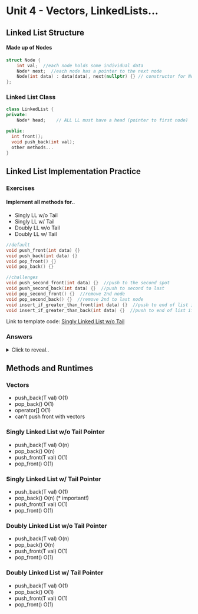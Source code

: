 # Unit 4 - Vectors, LinkedLists...
## Linked List Structure
#### Made up of Nodes
```cpp
struct Node {
    int val;  //each node holds some individual data
    Node* next;  //each node has a pointer to the next node
    Node(int data) : data(data), next(nullptr) {} // constructor for Node
};
```

### Linked List Class
```cpp
class LinkedList {
private:
    Node* head;    // ALL LL must have a head (pointer to first node)

public:
  int front();
  void push_back(int val);
  other methods...
}
```



## Linked List Implementation Practice
### Exercises
#### Implement all methods for..
- Singly LL w/o Tail 
- Singly LL w/ Tail
- Doubly LL w/o Tail
- Doubly LL w/ Tail
```cpp
//default
void push_front(int data) {}
void push_back(int data) {}
void pop_front() {}
void pop_back() {}

//challenges
void push_second_front(int data) {}  //push to the second spot
void push_second_back(int data) {}  //push to second to last
void pop_second_front() {}  //remove 2nd node
void pop_second_back() {}  //remove 2nd to last node
void insert_if_greater_than_front(int data) {}  //push to end of list if the value if greater than the first
void insert_if_greater_than_back(int data) {}  //push to end of list if that value is less than the last
```

Link to template code: [Singly Linked List w/o Tail](SinglyLL.cpp)

### Answers
<details>
  <summary>Click to reveal..</summary>

  ### Singly Linked List w/o Tail
  ```cpp
    // ADD NODE TO END OF LIST
    // 1 -> 2 -> 3 becomes 1 -> 2 -> 3 -> 4 when push_back(4)
    void push_back(int data) {
        if (head == nullptr) {
            head = new Node(data);
            return;
        }   

        Node * curr = head;
        while (curr->next != nullptr) {
            curr = curr->next;
        }
        curr->next = new Node(data);
        curr->next->next = nullptr;
    }

    // ADD NODE TO FRONT OF LIST
    // 1 -> 2 -> 3 becomes 4 -> 1 -> 2 -> 3 when push_front(4)
    void push_front(int data) {
        if (head == nullptr) {
            head = new Node(data);
            return;
        }  

        Node * myNode = new Node(data);
        myNode->next = head;
        head = myNode;
    }

    void pop_front() {
        if (not head) {
            return;
        }
        if (head->next = nullptr) {
            delete head;
            head = nullptr;
            return;
        }
        Node * temp = head->next;
        delete head;
        head = temp;
    }

    void pop_back() {
        if (not head) {
            return;
        }
        if (head->next = nullptr) {
            delete head;
            head = nullptr;
            return;
        }

        Node* curr = head;
        while (curr->next->next != nullptr) {
            curr = curr->next;
        }
        delete curr->next;
        curr->next = nullptr;
    }


    // return value of first node
    // 1 -> 2 -> 3 return 1
    int front() {
        if (not head) {return -1;}
        return head->val;
    }

    // return value of last node
    // 1 -> 2 -> 3 return 3
    int back() {
        if (not head) {return -1;}
        Node * curr = head;
        while (curr->next != nullptr) {
            curr = curr->next;
        }
        return curr->val;

    }

    // add node to the second last
    // 1 -> 2 -> 3 becomes 1 -> 2 -> 4 -> 3 when push_second_back(4)
    void push_second_back(int data) {
        if (head == nullptr) {
            head = new Node(data);
        }
        if (head->next == nullptr) {
            Node* newFirst = new Node(data);
            newFirst->next = head;
            head = newFirst;
        }
        Node * curr = head;
        while (curr->next->next != nullptr) {
            curr = curr->next;
        }
        Node * last = curr->next;
        curr->next = new Node(data);
        curr->next->next = last;
    }

    // remove second to last node
    // 1 -> 2 -> 3 -> 4 becomes 1 -> 2 -> 4  when pop_second_back()
    void pop_second_back() {
        if (head == nullptr or head->next == nullptr) {return;}

        Node * curr = head;
        while (curr->next->next->next != nullptr) {
            curr = curr->next;
        }
        Node * last = curr->next->next;
        delete curr->next;
        curr->next = last;
    }

    // add node to the one after the first
    // 1 -> 2 -> 3 becomes 1 -> 4 -> 2 -> 3 when push_second_front(4)
    void push_second_front(int data) {
        if (head == nullptr) {
            head = new Node(data);
            return;
        }
        Node * second = head->next;
        head->next = new Node(data);
        head->next->next = second;
    }

    // removes second node
    // 1 -> 2 -> 3 -> 4 becomes 1 -> 3 -> 4 when pop_second_front()
    void pop_second_front() {
        if (head == nullptr or head->next == nullptr) {return;}
        Node * third = head->next->next;
        delete head->next;
        head->next = third;
    }

    //push to end of list if the value if greater than the first
    void insert_if_greater_than_front(int data) {
        if (head == nullptr) {
            head = new Node(data);
            return;
        }
        if (data < head->val) {
            return;
        }
        Node * curr = head;
        while (curr->next!=nullptr) {
            curr = curr->next;
        }
        curr->next = new Node(data);
        curr->next->next = NULL;
    }

    //push to end of list if the value is greater than the last
    void insert_if_greater_than_back(int data) {
        if (head == nullptr) {
            head = new Node(data);
            return;
        }
        Node * curr = head;
        while (curr->next != nullptr) {
            curr = curr->next;
        }
        if (data < curr->val ) {
            return;
        }
        curr->next = new Node(data);
        curr->next->next = NULL;
    }
  
    
  ```


  ### Singly Linked List w/ Tail
  ### Doubly Linked List w/o Tail
  ### Doubly Linked List w/ Tail
  you can email me if you want to check answers for these
  
</details>















## Methods and Runtimes
### Vectors
- push_back(T val) O(1)
- pop_back() O(1)
- operator[] O(1)
- can't push front with vectors

### Singly Linked List w/o Tail Pointer
- push_back(T val) O(n)
- pop_back() O(n)
- push_front(T val) O(1)
- pop_front() O(1)

### Singly Linked List w/ Tail Pointer
- push_back(T val) O(1)
- pop_back() O(n) (* important!)
- push_front(T val) O(1)
- pop_front() O(1)

### Doubly Linked List w/o Tail Pointer
- push_back(T val) O(n)
- pop_back() O(n)
- push_front(T val) O(1)
- pop_front() O(1)

### Doubly Linked List w/ Tail Pointer
- push_back(T val) O(1)
- pop_back() O(1) 
- push_front(T val) O(1)
- pop_front() O(1)

